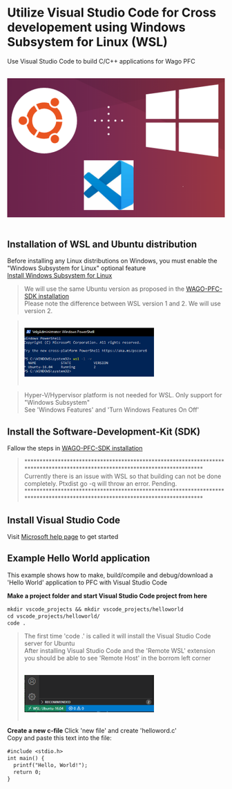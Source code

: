 # Utilize Visual Studio Code for Cross developement using Windows Subsystem for Linux (WSL)
Use Visual Studio Code to build C/C++ applications for Wago PFC

<div align="left">
   <br>
  <img src="Img\VSCodeWSL.png"width="600" hight="500"> <br><br>
</div>

## Installation of WSL and Ubuntu distribution
Before installing any Linux distributions on Windows, you must enable the "Windows Subsystem for Linux" optional feature <br/>
[Install Windows Subsystem for Linux](https://docs.microsoft.com/en-us/windows/wsl/install-win10)

> We will use the same Ubuntu version as proposed in the [WAGO-PFC-SDK installation](https://github.com/WAGO/pfc-firmware-sdk) <br/>
> Please note the difference between WSL version 1 and 2. We will use version 2.

> <div align="left">
>  <br>
>  <img src="Img\Powershell_wsl2.PNG" width="300" hight="300"> <br><br>
> </div>

> Hyper-V/Hypervisor platform is not needed for WSL. Only support for "Windows Subsystem" <br/>
> See 'Windows Features' and 'Turn Windows Features On Off'<br/>

## Install the Software-Development-Kit (SDK) 
Fallow the steps in [WAGO-PFC-SDK installation](https://github.com/WAGO/pfc-firmware-sdk) <br/> 
> ***************************************************************************************************************************** <br/>
> Currently there is an issue with WSL so that building can not be done completely. Ptxdist go -q will throw an error. Pending. <br/>
> ***************************************************************************************************************************** <br/>

## Install Visual Studio Code
Visit [Microsoft help page](https://docs.microsoft.com/en-us/windows/wsl/tutorials/wsl-vscode) to get started

## Example Hello World application
This example shows how to make, build/compile and debug/download a 'Hello World' application to PFC with Visual Studio Code

**Make a project folder and start Visual Studio Code project from here**
```
mkdir vscode_projects && mkdir vscode_projects/helloworld
cd vscode_projects/helloworld/
code .
```
> The first time 'code .' is called it will install the Visual Studio Code server for Ubuntu <br/>
> After installing Visual Studio Code and the 'Remote WSL' extension you should be able to see 'Remote Host' in the borrom left corner <br/>
> <div align="left">
>  <br>
> <img src="Img\remotehost.PNG" width="300" hight="300"> <br><br>
> </div>

**Create a new c-file**
Click 'new file' and create 'helloword.c' <br/>
Copy and paste this text into the file:
```
#include <stdio.h>
int main() {
  printf("Hello, World!");
  return 0;
}
```












